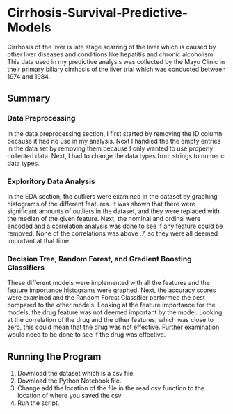 # Cirrhosis-Survival-Predictive-Models
Cirrhosis of the liver is late stage scarring of the liver which is caused by other liver diseases and conditions like hepatitis and chronic alcoholism. This data used in my predictive analysis was collected by the Mayo Clinic in their primary biliary cirrhosis of the liver trial which was conducted between 1974 and 1984.
## Summary
### Data Preprocessing
In the data preprocessing section, I first started by removing the ID column because it had no use in my analysis. Next I handled the the empty entries in the data set by removing them because I only wanted to use properly collected data. Next, I had to change the data types from strings to numeric data types.
### Exploritory Data Analysis
In the EDA section, the outliers were examined in the dataset by graphing histograms of the different features. It was shown that there were significant amounts of outliers in the dataset, and they were replaced with the median of the given feature. Next, the nominal and ordinal were encoded and a correlation analysis was done to see if any feature could be removed. None of the correlations was above .7, so they were all deemed important at that time.
### Decision Tree, Random Forest, and Gradient Boosting Classifiers
These different models were implemented with all the features and the feature importance histograms were graphed. Next, the accuracy scores were examined and the Random Forest Classifier performed the best compared to the other models. Looking at the feature importance for the models, the drug feature was not deemed important by the model. Looking at the correlation of the drug and the other features, which was close to zero, this could mean that the drug was not effective. Further examination would need to be done to see if the drug was effective.

## Running the Program
1. Download the dataset which is a csv file.
2. Download the Python Notebook file.
3. Change add the location of the file in the read csv function to the location of where you saved the csv
4. Run the script.
